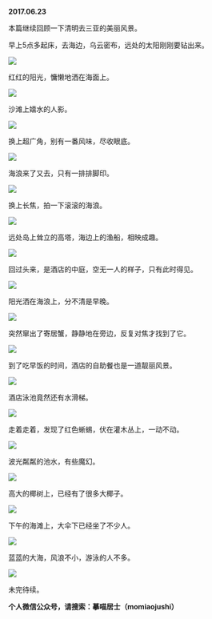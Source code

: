 
          
            
**2017.06.23**

本篇继续回顾一下清明去三亚的美丽风景。

早上5点多起床，去海边，乌云密布，远处的太阳刚刚要钻出来。




![](//upload-images.jianshu.io/upload_images/51001-55b753c2d22cf4ee.jpg)




红红的阳光，慵懒地洒在海面上。




![](//upload-images.jianshu.io/upload_images/51001-43f9ffe382d4e1cc.jpg)




沙滩上嬉水的人影。




![](//upload-images.jianshu.io/upload_images/51001-c2763a3320dfc2e8.jpg)




换上超广角，别有一番风味，尽收眼底。




![](//upload-images.jianshu.io/upload_images/51001-ee450679a249dd2f.jpg)




海浪来了又去，只有一排排脚印。




![](//upload-images.jianshu.io/upload_images/51001-89efc295f70d305a.jpg)




换上长焦，拍一下滚滚的海浪。




![](//upload-images.jianshu.io/upload_images/51001-2a70178884fc4e3a.jpg)




远处岛上耸立的高塔，海边上的渔船，相映成趣。




![](//upload-images.jianshu.io/upload_images/51001-9592fbe96098cee6.jpg)




回过头来，是酒店的中庭，空无一人的样子，只有此时得见。




![](//upload-images.jianshu.io/upload_images/51001-34dc09f2aac1166f.jpg)




阳光洒在海浪上，分不清是早晚。




![](//upload-images.jianshu.io/upload_images/51001-e07c6c12936866bf.jpg)




突然窜出了寄居蟹，静静地在旁边，反复对焦才找到了它。




![](//upload-images.jianshu.io/upload_images/51001-7fc5c81297cc8817.jpg)




到了吃早饭的时间，酒店的自助餐也是一道靓丽风景。




![](//upload-images.jianshu.io/upload_images/51001-5c3034e7acaf194d.jpg)




酒店泳池竟然还有水滑梯。




![](//upload-images.jianshu.io/upload_images/51001-7b6a4e301bda2e87.jpg)




走着走着，发现了红色蜥蜴，伏在灌木丛上，一动不动。




![](//upload-images.jianshu.io/upload_images/51001-2a5e765369989890.jpg)




波光粼粼的池水，有些魔幻。




![](//upload-images.jianshu.io/upload_images/51001-8ed746b090946be2.jpg)




高大的椰树上，已经有了很多大椰子。




![](//upload-images.jianshu.io/upload_images/51001-1a5ff8639107c503.jpg)




下午的海滩上，大伞下已经坐了不少人。




![](//upload-images.jianshu.io/upload_images/51001-d551eef550b9f76b.jpg)




蓝蓝的大海，风浪不小，游泳的人不多。




![](//upload-images.jianshu.io/upload_images/51001-5891452a6fcdaeee.jpg)




未完待续。


**个人微信公众号，请搜索：摹喵居士（momiaojushi）**

          
        